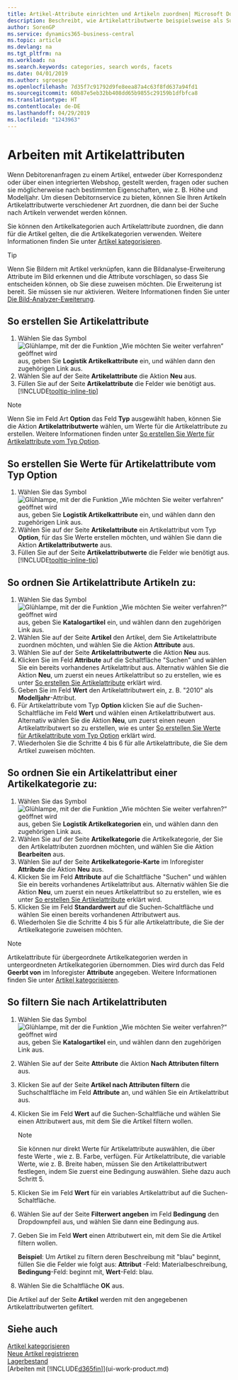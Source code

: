 ```yaml
---
title: Artikel-Attribute einrichten und Artikeln zuordnen| Microsoft Docs
description: Beschreibt, wie Artikelattributwerte beispielsweise als Suchbegriffe installiert werden, die als Suchwörter verwendet werden können, und sie Artikeln und Artikelkategorien zuzuweisen.
author: SorenGP
ms.service: dynamics365-business-central
ms.topic: article
ms.devlang: na
ms.tgt_pltfrm: na
ms.workload: na
ms.search.keywords: categories, search words, facets
ms.date: 04/01/2019
ms.author: sgroespe
ms.openlocfilehash: 7d35f7c91792d9fe8eea87a4c63f8fd637a94fd1
ms.sourcegitcommit: 60b87e5eb32bb408dd65b9855c29159b1dfbfca8
ms.translationtype: HT
ms.contentlocale: de-DE
ms.lasthandoff: 04/29/2019
ms.locfileid: "1243963"
---
```

# <a name="work-with-item-attributes"></a>Arbeiten mit Artikelattributen
Wenn Debitorenanfragen zu einem Artikel, entweder über Korrespondenz oder über einen integrierten Webshop, gestellt werden, fragen oder suchen sie möglicherweise nach bestimmten Eigenschaften, wie z. B. Höhe und Modelljahr. Um diesen Debitornservice zu bieten, können Sie Ihren Artikeln Artikelattributwerte verschiedener Art zuordnen, die dann bei der Suche nach Artikeln verwendet werden können.

Sie können den Artikelkategorien auch Artikelattribute zuordnen, die dann für die Artikel gelten, die die Artikelkategorien verwenden. Weitere Informationen finden Sie unter [Artikel kategorisieren](inventory-how-categorize-items.md).

> [!Tip]  
> Wenn Sie Bildern mit Artikel verknüpfen, kann die Bildanalyse-Erweiterung Attribute im Bild erkennen und die Attribute vorschlagen, so dass Sie entscheiden können, ob Sie diese zuweisen möchten. Die Erweiterung ist bereit. Sie müssen sie nur aktivieren. Weitere Informationen finden Sie unter [Die Bild-Analyzer-Eweiterung](ui-extensions-image-analyzer.md).

## <a name="to-create-item-attributes"></a>So erstellen Sie Artikelattribute
1. Wählen Sie das Symbol ![Glühlampe, mit der die Funktion „Wie möchten Sie weiter verfahren“ geöffnet wird](media/ui-search/search_small.png "Wie möchten Sie weiter verfahren?") aus, geben Sie **Logistik Artikelkattribute** ein, und wählen dann den zugehörigen Link aus.
2. Wählen Sie auf der Seite **Artikelattribute** die Aktion **Neu** aus.
3. Füllen Sie auf der Seite **Artikelattribute** die Felder wie benötigt aus. [!INCLUDE[tooltip-inline-tip](includes/tooltip-inline-tip_md.md)]

> [!NOTE]  
>   Wenn Sie im Feld Art **Option** das Feld **Typ** ausgewählt haben, können Sie die Aktion **Artikelattributwerte** wählen, um Werte für die Artikelattribute zu erstellen. Weitere Informationen finden unter [So erstellen Sie Werte für Artikelattribute vom Typ Option](inventory-how-work-item-attributes.md#to-create-values-for-item-attributes-of-type-option).  

## <a name="to-create-values-for-item-attributes-of-type-option"></a>So erstellen Sie Werte für Artikelattribute vom Typ Option
1. Wählen Sie das Symbol ![Glühlampe, mit der die Funktion „Wie möchten Sie weiter verfahren“ geöffnet wird](media/ui-search/search_small.png "Wie möchten Sie weiter verfahren?") aus, geben Sie **Logistik Artikelkattribute** ein, und wählen dann den zugehörigen Link aus.
2. Wählen Sie auf der Seite **Artikelattribute** ein Artikelattribut vom Typ **Option**, für das Sie Werte erstellen möchten, und wählen Sie dann die Aktion **Artikelattributwerte** aus.
3. Füllen Sie auf der Seite **Artikelattributwerte** die Felder wie benötigt aus. [!INCLUDE[tooltip-inline-tip](includes/tooltip-inline-tip_md.md)]

## <a name="to-assign-item-attributes-to-items"></a>So ordnen Sie Artikelattribute Artikeln zu:
1. Wählen Sie das Symbol ![Glühlampe, mit der die Funktion „Wie möchten Sie weiter verfahren?“ geöffnet wird](media/ui-search/search_small.png "Wie möchten Sie weiter verfahren?") aus, geben Sie **Katalogartikel** ein, und wählen dann den zugehörigen Link aus.
2. Wählen Sie auf der Seite **Artikel** den Artikel, dem Sie Artikelattribute zuordnen möchten, und wählen Sie die Aktion **Attribute** aus.
3. Wählen Sie auf der Seite **Artikelattributwerte** die Aktion **Neu** aus.
4. Klicken Sie im Feld **Attribute** auf die Schaltfläche "Suchen" und wählen Sie ein bereits vorhandenes Artikelattribut aus. Alternativ wählen Sie die Aktion **Neu**, um zuerst ein neues Artikelattribut so zu erstellen, wie es unter [So erstellen Sie Artikelattribute](inventory-how-work-item-attributes.md#to-create-item-attributes) erklärt wird.
5. Geben Sie im Feld **Wert** den Artikelattributwert ein, z. B. "2010" als **Modelljahr**-Attribut.
6. Für Artikelattribute vom Typ **Option** klicken Sie auf die Suchen-Schaltfläche im Feld **Wert** und wählen einen Artikelattributwert aus. Alternativ wählen Sie die Aktion **Neu**, um zuerst einen neuen Artikelattributwert so zu erstellen, wie es unter [So erstellen Sie Werte für Artikelattribute vom Typ Option](inventory-how-work-item-attributes.md#to-assign-item-attributes-to-items) erklärt wird.
7. Wiederholen Sie die Schritte 4 bis 6 für alle Artikelattribute, die Sie dem Artikel zuweisen möchten.

## <a name="to-assign-item-attributes-to-item-categories"></a>So ordnen Sie ein Artikelattribut einer Artikelkategorie zu:
1. Wählen Sie das Symbol ![Glühlampe, mit der die Funktion „Wie möchten Sie weiter verfahren?“ geöffnet wird](media/ui-search/search_small.png "Wie möchten Sie weiter verfahren?") aus, geben Sie **Logistik Artikelkategorien** ein, und wählen dann den zugehörigen Link aus.
2. Wählen Sie auf der Seite **Artikelkategorie** die Artikelkategorie, der Sie den Artikelattributen zuordnen möchten, und wählen Sie die Aktion **Bearbeiten** aus.
3. Wählen Sie auf der Seite **Artikelkategorie-Karte** im Inforegister **Attribute** die Aktion **Neu** aus.
4. Klicken Sie im Feld **Attribute** auf die Schaltfläche "Suchen" und wählen Sie ein bereits vorhandenes Artikelattribut aus. Alternativ wählen Sie die Aktion **Neu**, um zuerst ein neues Artikelattribut so zu erstellen, wie es unter [So erstellen Sie Artikelattribute](inventory-how-work-item-attributes.md#to-create-item-attributes) erklärt wird.
5. Klicken Sie im Feld **Standardwert** auf die Suchen-Schaltfläche und wählen Sie einen bereits vorhandenen Attributwert aus.
6. Wiederholen Sie die Schritte 4 bis 5 für alle Artikelattribute, die Sie der Artikelkategorie zuweisen möchten.

> [!NOTE]  
>   Artikelattribute für übergeordnete Artikelkategorien werden in untergeordneten Artikelkategorien übernommen. Dies wird durch das Feld **Geerbt von** im Inforegister **Attribute** angegeben. Weitere Informationen finden Sie unter [Artikel kategorisieren](inventory-how-categorize-items.md).

## <a name="to-filter-by-item-attributes"></a>So filtern Sie nach Artikelattributen
1. Wählen Sie das Symbol ![Glühlampe, mit der die Funktion „Wie möchten Sie weiter verfahren?“ geöffnet wird](media/ui-search/search_small.png "Wie möchten Sie weiter verfahren?") aus, geben Sie **Katalogartikel** ein, und wählen dann den zugehörigen Link aus.
2. Wählen Sie auf der Seite **Attribute** die Aktion **Nach Attributen filtern** aus.
3. Klicken Sie auf der Seite **Artikel nach Attributen filtern** die Suchschaltfläche im Feld **Attribute** an, und wählen Sie ein Artikelattribut aus.
4. Klicken Sie im Feld **Wert** auf die Suchen-Schaltfläche und wählen Sie einen Attributwert aus, mit dem Sie die Artikel filtern wollen.

    > [!NOTE]  
    >   Sie können nur direkt Werte für Artikelattribute auswählen, die über feste Werte , wie z. B. Farbe, verfügen. Für Artikelattribute, die variable Werte, wie z. B. Breite haben, müssen Sie den Artikelattributwert festlegen, indem Sie zuerst eine Bedingung auswählen. Siehe dazu auch Schritt 5.
5. Klicken Sie im Feld **Wert** für ein variables Artikelattribut auf die Suchen-Schaltfläche.
6. Wählen Sie auf der Seite **Filterwert angeben** im Feld **Bedingung** den Dropdownpfeil aus, und wählen Sie dann eine Bedingung aus.
7. Geben Sie im Feld **Wert** einen Attributwert ein, mit dem Sie die Artikel filtern wollen.

    **Beispiel**: Um Artikel zu filtern deren Beschreibung mit "blau" beginnt, füllen Sie die Felder wie folgt aus: **Attribut** -Feld: Materialbeschreibung, **Bedingung**-Feld: beginnt mit, **Wert**-Feld: blau.
8. Wählen Sie die Schaltfläche **OK** aus.   

Die Artikel auf der Seite **Artikel** werden mit den angegebenen Artikelattributwerten gefiltert.

## <a name="see-also"></a>Siehe auch
[Artikel kategorisieren](inventory-how-categorize-items.md)    
[Neue Artikel registrieren](inventory-how-register-new-items.md)  
[Lagerbestand](inventory-manage-inventory.md)  
[Arbeiten mit [!INCLUDE[d365fin](includes/d365fin_md.md)]](ui-work-product.md)
